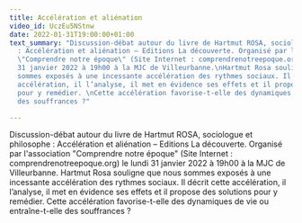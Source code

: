 ```yaml
---
title: Accélération et aliénation
video_id: UczEu5NStnw
date: 2022-01-31T19:00:00+01:00
text_summary: "Discussion-débat autour du livre de Hartmut ROSA, sociologue et philosophe
  : Accélération et aliénation – Editions La découverte. Organisé par l'association
  \"Comprendre notre époque\" (Site Internet : comprendrenotreepoque.org) le lundi
  31 janvier 2022 à 19h00 à la MJC de Villeurbanne.\nHartmut Rosa souligne que nous
  sommes exposés à une incessante accélération des rythmes sociaux. Il décrit cette
  accélération, il l’analyse, il met en évidence ses effets et il propose des solutions
  pour y remédier. \nCette accélération favorise-t-elle des dynamiques de vie ou entraîne-t-elle
  des souffrances ?"

---
```

Discussion-débat autour du livre de Hartmut ROSA, sociologue et philosophe : Accélération et aliénation – Editions La découverte. Organisé par l'association "Comprendre notre époque" (Site Internet : comprendrenotreepoque.org) le lundi 31 janvier 2022 à 19h00 à la MJC de Villeurbanne. Hartmut Rosa souligne que nous sommes exposés à une incessante accélération des rythmes sociaux. Il décrit cette accélération, il l’analyse, il met en évidence ses effets et il propose des solutions pour y remédier. Cette accélération favorise-t-elle des dynamiques de vie ou entraîne-t-elle des souffrances ?